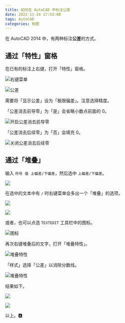 ```yaml
---
title: 如何在 AutoCAD 中标注公差
date: 2022-11-24 17:53:08
tags: AutoCAD
categories: 制图
---
```


在 AutoCAD 2014 中，有两种标注**公差**的方式。

## 通过「特性」窗格

在已有的标注上右键，打开「特性」窗格。

![右键菜单](http://telegra.ph/file/540a9fe796d6a51b73282.png)

![公差](http://telegra.ph/file/d5ae69a9615a1aa6437ff.png)

需要将「显示公差」设为「极限偏差」。注意选择精度。

「公差消去前导零」为「是」会省略小数点前面的 0。

![开启公差消去前导零](http://telegra.ph/file/792b20aa1b988fe7323a6.png)

「公差消去后续零」为「否」会填充 0。

![关闭公差消去后续零](http://telegra.ph/file/a646234170dfcf2bd39fd.png)

## 通过「堆叠」

输入 `符号 值 上偏差/下偏差`，然后选中 `上偏差/下偏差`。

![](http://telegra.ph/file/a5e6105150a35e110e1df.png)

在选中的文本中有 `/` 时右键菜单会多出一个「堆叠」的选项。

![](http://telegra.ph/file/d844e454c8b91b99c2425.png)

![](http://telegra.ph/file/f1eb111b161668c71d0f3.png)

或者，也可以点选 `TEXTEDIT` 工具栏中的图标。

![图标](http://telegra.ph/file/b67a8ae0728365868acb6.png)

再次右键堆叠后的文字，打开「堆叠特性」。

![堆叠特性](http://telegra.ph/file/c6448eb051d12a373b8fa.png)

「样式」选择「公差」以消除分数线。

![堆叠特性](http://telegra.ph/file/69c1343f4bc77492dc2c8.png)

结果如下。

![](http://telegra.ph/file/b763f36b74cbf9bb64f63.png)

![](http://telegra.ph/file/2e5f91739f4a585055e57.png)

以上。🅰️
